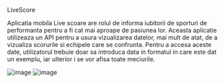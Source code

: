 LiveScore

Aplicatia mobila Live scoare are rolul de informa iubitorii de sporturi de performanta pentru a fi cat mai aproape de pasiunea lor.
Aceasta aplicatie utilizeaza un API pentru a usura vizualizarea datelor, mai mult de atat, de a vizualiza scorurile si echipele care se confrunta.
Pentru a accesa aceste date, utilizatorul trebuie doar sa introduca data in formatul in care este dat un exemplu, iar ulterior i se vor afisa toate meciurile.

![image](https://user-images.githubusercontent.com/83923766/119206080-cfe08c00-baa2-11eb-94a5-b36ef0f34c04.png)
![image](https://user-images.githubusercontent.com/83923766/119206082-d2db7c80-baa2-11eb-8c5a-8ab9741775fe.png)
